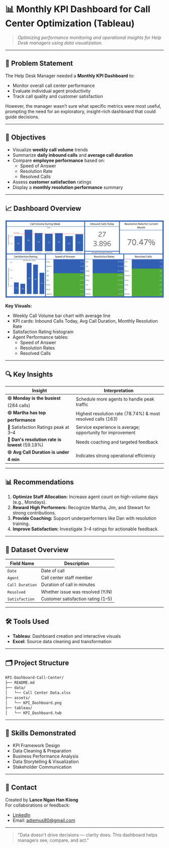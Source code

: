 
# 📊 Monthly KPI Dashboard for Call Center Optimization (Tableau)

> *Optimizing performance monitoring and operational insights for Help Desk managers using data visualization.*

---

## 📝 Problem Statement

The Help Desk Manager needed a **Monthly KPI Dashboard** to:
- Monitor overall call center performance
- Evaluate individual agent productivity
- Track call quality and customer satisfaction

However, the manager wasn’t sure what specific metrics were most useful, prompting the need for an exploratory, insight-rich dashboard that could guide decisions.

---

## 🎯 Objectives

- Visualize **weekly call volume** trends
- Summarize **daily inbound calls** and **average call duration**
- Compare **employee performance** based on:
  - Speed of Answer
  - Resolution Rate
  - Resolved Calls
- Assess **customer satisfaction** ratings
- Display a **monthly resolution performance** summary

---

## 📈 Dashboard Overview

![KPI Dashboard](assets/KPI_Dashboard.png)

**Key Visuals:**
- Weekly Call Volume bar chart with average line
- KPI cards: Inbound Calls Today, Avg Call Duration, Monthly Resolution Rate
- Satisfaction Rating histogram
- Agent Performance tables:
  - Speed of Answer
  - Resolution Rates
  - Resolved Calls

---

## 🔍 Key Insights

| Insight | Interpretation |
|--------|----------------|
| 🟢 **Monday is the busiest** (284 calls) | Schedule more agents to handle peak traffic |
| 🟢 **Martha has top performance** | Highest resolution rate (78.74%) & most resolved calls (163) |
| 🔶 Satisfaction Ratings peak at 3–4 | Service experience is average; opportunity for improvement |
| 🔴 **Dan's resolution rate is lowest** (59.18%) | Needs coaching and targeted feedback |
| 🟢 **Avg Call Duration is under 4 min** | Indicates strong operational efficiency |

---

## 📊 Recommendations

1. **Optimize Staff Allocation:** Increase agent count on high-volume days (e.g., Mondays).
2. **Reward High Performers:** Recognize Martha, Jim, and Stewart for strong contributions.
3. **Provide Coaching:** Support underperformers like Dan with resolution training.
4. **Improve Satisfaction:** Investigate 3–4 ratings for actionable feedback.

---

## 📂 Dataset Overview

| Field Name         | Description                         |
|--------------------|-------------------------------------|
| `Date`             | Date of call                        |
| `Agent`            | Call center staff member            |
| `Call Duration`    | Duration of call in minutes         |
| `Resolved`         | Whether issue was resolved (Y/N)    |
| `Satisfaction`     | Customer satisfaction rating (1–5)  |

---

## 🛠️ Tools Used

- **Tableau**: Dashboard creation and interactive visuals
- **Excel**: Source data cleaning and transformation

---

## 🗂️ Project Structure

```
KPI-Dashboard-Call-Center/
├── README.md
├── data/
│   └── Call Center Data.xlsx
├── assets/
│   └── KPI_Dashboard.png
├── tableau/
│   └── KPI_Dashboard.twb
```

---

## 🔧 Skills Demonstrated

- KPI Framework Design
- Data Cleaning & Preparation
- Business Performance Analysis
- Data Storytelling & Visualization
- Stakeholder Communication

---

## 📣 Contact

Created by **Lance Ngan Han Kiong**  
For collaborations or feedback:
- [LinkedIn](https://www.linkedin.com/in/lancenganhk)
- Email: [adiemus80@gmail.com](mailto:adiemus80@gmail.com)

---

> "Data doesn't drive decisions — clarity does. This dashboard helps managers see, compare, and act."
